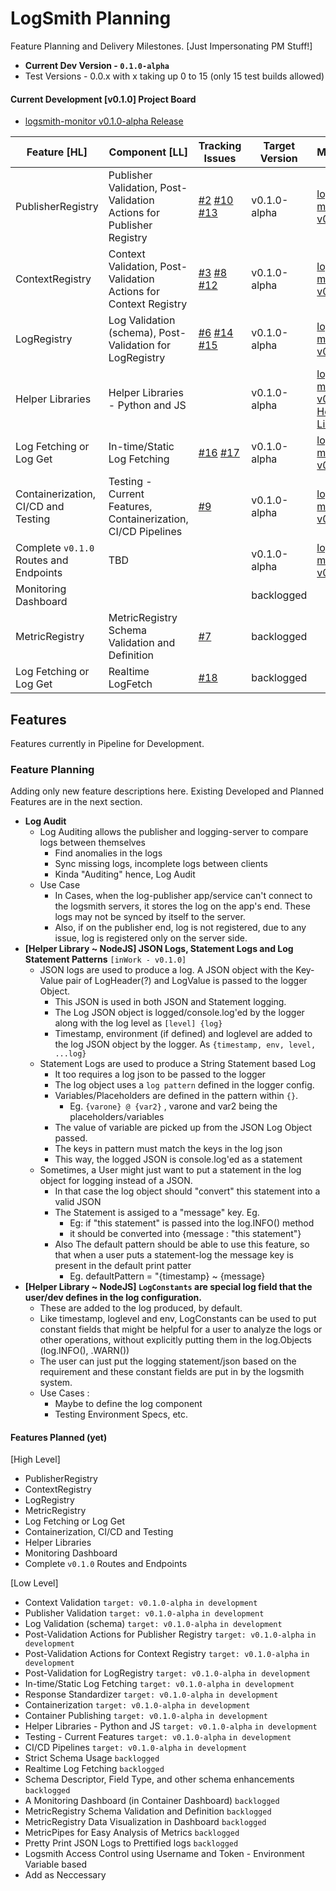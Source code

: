 
# LogSmith Planning

Feature Planning and Delivery Milestones. [Just Impersonating PM Stuff!]

- **Current Dev Version - `0.1.0-alpha`**
- Test Versions - 0.0.x with x taking up 0 to 15 (only 15 test builds allowed)

#### Current Development [v0.1.0] Project Board

- [logsmith-monitor v0.1.0-alpha Release](https://github.com/TanmoySG/logsmith-monitor/projects/1)


| Feature [HL] | Component [LL] | Tracking Issues | Target Version | Milestone |
| ------------ | -------------- | --------------- | -------------- | --------- |
| PublisherRegistry | Publisher Validation,  Post-Validation Actions for Publisher Registry | [#2](https://github.com/TanmoySG/logsmith-monitor/issues/2) [#10](https://github.com/TanmoySG/logsmith-monitor/issues/10) [#13](https://github.com/TanmoySG/logsmith-monitor/issues/13) | v0.1.0-alpha | [logsmith-monitor v0.1.0](https://github.com/TanmoySG/logsmith-monitor/milestone/1) |
| ContextRegistry | Context Validation,  Post-Validation Actions for Context Registry | [#3](https://github.com/TanmoySG/logsmith-monitor/issues/3) [#8](https://github.com/TanmoySG/logsmith-monitor/issues/8) [#12](https://github.com/TanmoySG/logsmith-monitor/issues/12) | v0.1.0-alpha | [logsmith-monitor v0.1.0](https://github.com/TanmoySG/logsmith-monitor/milestone/1) |
| LogRegistry | Log Validation (schema), Post-Validation for LogRegistry | [#6](https://github.com/TanmoySG/logsmith-monitor/issues/6) [#14](https://github.com/TanmoySG/logsmith-monitor/issues/14) [#15](https://github.com/TanmoySG/logsmith-monitor/issues/15) | v0.1.0-alpha | [logsmith-monitor v0.1.0](https://github.com/TanmoySG/logsmith-monitor/milestone/1) |
| Helper Libraries | Helper Libraries - Python and JS | |  v0.1.0-alpha | [logsmith-monitor v0.1.0 - Helper Libraries](https://github.com/TanmoySG/logsmith-monitor/milestone/2) |
| Log Fetching or Log Get | In-time/Static Log Fetching | [#16](https://github.com/TanmoySG/logsmith-monitor/issues/16) [#17](https://github.com/TanmoySG/logsmith-monitor/issues/17) | v0.1.0-alpha | [logsmith-monitor v0.1.0](https://github.com/TanmoySG/logsmith-monitor/milestone/1) |
| Containerization, CI/CD and Testing | Testing - Current Features, Containerization, CI/CD Pipelines  | [#9](https://github.com/TanmoySG/logsmith-monitor/issues/9) | v0.1.0-alpha | [logsmith-monitor v0.1.0](https://github.com/TanmoySG/logsmith-monitor/milestone/1) |
| Complete `v0.1.0` Routes and Endpoints | TBD | | v0.1.0-alpha | [logsmith-monitor v0.1.0](https://github.com/TanmoySG/logsmith-monitor/milestone/1) |
| Monitoring Dashboard | | | backlogged | |
| MetricRegistry | MetricRegistry Schema Validation and Definition | [#7](https://github.com/TanmoySG/logsmith-monitor/issues/7) |  backlogged | |
| Log Fetching or Log Get | Realtime LogFetch | [#18](https://github.com/TanmoySG/logsmith-monitor/issues/18) |  backlogged | |


## Features

Features currently in Pipeline for Development.

### Feature Planning

Adding only new feature descriptions here. Existing Developed and Planned Features are in the next section.

- **Log Audit**
    - Log Auditing allows the publisher and logging-server to compare logs between themselves
        - Find anomalies in the logs
        - Sync missing logs, incomplete logs between clients
        - Kinda "Auditing" hence, Log Audit
    - Use Case
        - In Cases, when the log-publisher app/service can't connect to the logsmith servers, it stores the log on the app's end. These logs may not be synced by itself to the server.
        - Also, if on the publisher end, log is not registered, due to any issue, log is registered only on the server side.
- **[Helper Library ~ NodeJS] JSON Logs, Statement Logs and Log Statement Patterns** `[inWork - v0.1.0]`
    - JSON logs are used to produce a log. A JSON object with the Key-Value pair of LogHeader(?) and LogValue is passed to the logger Object.
        - This JSON is used in both JSON and Statement logging. 
        - The Log JSON object is logged/console.log'ed by the logger along with the log level as `[level] {log}`
        - Timestamp, environment (if defined) and loglevel are added to the log JSON object by the logger. As `{timestamp, env, level, ...log}`
    - Statement Logs are used to produce a String Statement based Log
        - It too requires a log json to be passed to the logger
        - The log object uses a `log pattern` defined in the logger config. 
        - Variables/Placeholders are defined in the pattern within `{}`.
            - Eg. `{varone} @ {var2}` , varone and var2 being the placeholders/variables
        - The value of variable are picked up from the JSON Log Object passed. 
        - The keys in pattern must match the keys in the log json
        - This way, the logged JSON is console.log'ed as a statement
    - Sometimes, a User might just want to put a statement in the log object for logging instead of a JSON.
        - In that case the log object should "convert" this statement into a valid JSON
        - The Statement is assiged to a "message" key. Eg.
            - Eg: if "this statement" is passed into the log.INFO() method 
            - it should be converted into {message : "this statement"}
        - Also The default pattern should be able to use this feature, so that when a user puts a statement-log the message key is present in the default print patter
            - Eg. defaultPattern = "{timestamp} ~ {message}
- **[Helper Library ~ NodeJS] `LogConstants` are special log field that the user/dev defines in the log configuration.**
    - These are added to the log produced, by default.
    - Like timestamp, loglevel and env, LogConstants can be used to put constant fields that might be helpful for a user to analyze the logs or other operations, without explicitly putting them in the log.Objects (log.INFO(), .WARN())
    - The user can just put the logging statement/json based on the requirement and these constant fields are put in by the logsmith system.
    - Use Cases :
        - Maybe to define the log component
        - Testing Environment Specs, etc.

#### Features Planned (yet)

[High Level]

- PublisherRegistry
- ContextRegistry
- LogRegistry
- MetricRegistry
- Log Fetching or Log Get
- Containerization, CI/CD and Testing
- Helper Libraries
- Monitoring Dashboard
- Complete `v0.1.0` Routes and Endpoints

[Low Level]

- Context Validation `target: v0.1.0-alpha` `in development`
- Publisher Validation `target: v0.1.0-alpha` `in development`
- Log Validation (schema) `target: v0.1.0-alpha` `in development`
- Post-Validation Actions for Publisher Registry `target: v0.1.0-alpha` `in development`
- Post-Validation Actions for Context Registry `target: v0.1.0-alpha` `in development`
- Post-Validation for LogRegistry `target: v0.1.0-alpha` `in development`
- In-time/Static Log Fetching `target: v0.1.0-alpha` `in development`
- Response Standardizer `target: v0.1.0-alpha` `in development`
- Containerization `target: v0.1.0-alpha` `in development`
- Container Publishing `target: v0.1.0-alpha` `in development`
- Helper Libraries - Python and JS `target: v0.1.0-alpha` `in development`
- Testing - Current Features `target: v0.1.0-alpha` `in development`
- CI/CD Pipelines `target: v0.1.0-alpha` `in development`
- Strict Schema Usage `backlogged`
- Realtime Log Fetching `backlogged`
- Schema Descriptor, Field Type, and other schema enhancements `backlogged`
- A Monitoring Dashboard (in Container Dashboard) `backlogged`
- MetricRegistry Schema Validation and Definition `backlogged`
- MetricRegistry Data Visualization in Dashboard `backlogged`
- MetricPipes for Easy Analysis of Metrics `backlogged`
- Pretty Print JSON Logs to Prettified logs `backlogged`
- Logsmith Access Control using Username and Token - Environment Variable based
- Add as Neccessary
